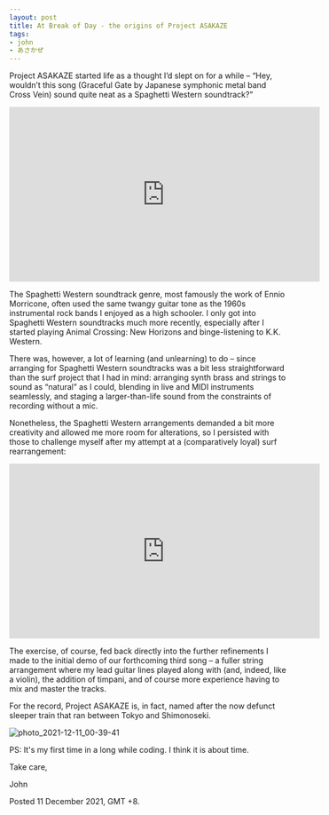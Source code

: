 ```yaml
---
layout: post
title: At Break of Day - the origins of Project ASAKAZE
tags:
- john
- あさかぜ
---
```


Project ASAKAZE started life as a thought I’d slept on for a while – “Hey, wouldn’t this song (Graceful Gate by Japanese symphonic metal band Cross Vein) sound quite neat as a Spaghetti Western soundtrack?”  

<iframe width="560" height="315" src="https://www.youtube.com/embed/L77od8xO5mM" title="YouTube video player" frameborder="0" allow="accelerometer; autoplay; clipboard-write; encrypted-media; gyroscope; picture-in-picture" allowfullscreen></iframe>


The Spaghetti Western soundtrack genre, most famously the work of Ennio Morricone, often used the same twangy guitar tone as the 1960s instrumental rock bands I enjoyed as a high schooler. I only got into Spaghetti Western soundtracks much more recently, especially after I started playing Animal Crossing: New Horizons and binge-listening to K.K. Western.

There was, however, a lot of learning (and unlearning) to do – since arranging for Spaghetti Western soundtracks was a bit less straightforward than the surf project that I had in mind: arranging synth brass and strings to sound as “natural” as I could, blending in live and MIDI instruments seamlessly, and staging a larger-than-life sound from the constraints of recording without a mic.

Nonetheless, the Spaghetti Western arrangements demanded a bit more creativity and allowed me more room for alterations, so I persisted with those to challenge myself after my attempt at a (comparatively loyal) surf rearrangement:

<iframe width="560" height="315" src="https://www.youtube.com/embed/0YsSD0rnSgw" title="YouTube video player" frameborder="0" allow="accelerometer; autoplay; clipboard-write; encrypted-media; gyroscope; picture-in-picture" allowfullscreen></iframe>


The exercise, of course, fed back directly into the further refinements I made to the initial demo of our forthcoming third song – a fuller string arrangement where my lead guitar lines played along with (and, indeed, like a violin), the addition of timpani, and of course more experience having to mix and master the tracks.

For the record, Project ASAKAZE is, in fact, named after the now defunct sleeper train that ran between Tokyo and Shimonoseki.

![photo_2021-12-11_00-39-41](https://user-images.githubusercontent.com/16605375/145611657-cebd75fd-d493-4b03-8b4a-076d93a8d024.jpg)

PS: It's my first time in a long while coding. I think it is about time.

Take care,

John

Posted 11 December 2021, GMT +8.






